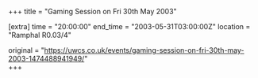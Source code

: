 +++
title = "Gaming Session on Fri 30th May 2003"

[extra]
time = "20:00:00"
end_time = "2003-05-31T03:00:00Z"
location = "Ramphal R0.03/4"

original = "https://uwcs.co.uk/events/gaming-session-on-fri-30th-may-2003-1474488941949/"    
+++



